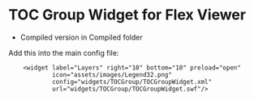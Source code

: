 # TOC Group Widget for Flex Viewer

- Compiled version in Compiled folder

Add this into the main config file:

        <widget label="Layers" right="10" bottom="10" preload="open"
                icon="assets/images/Legend32.png"
                config="widgets/TOCGroup/TOCGroupWidget.xml"
                url="widgets/TOCGroup/TOCGroupWidget.swf"/> 
